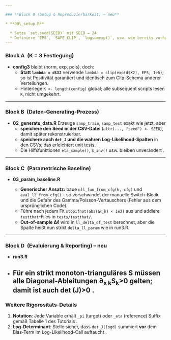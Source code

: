 ```yaml
---

### **Block 0 (Setup & Reproduzierbarkeit) – neu**

* **00\_setup.R**

  * Setze `set.seed(SEED)` mit SEED = 24
  * Definiere `EPS`, `SAFE_CLIP`, `logsumexp()`, usw. wie bereits vorhanden („numerically safe utility layer“).
---
```


### Block A (K = 3 Festlegung)

* **config3** bleibt (norm, exp, pois), doch:
  * **Statt `lambda = d$X2`** verwende `lambda = clip(exp(d$X2), EPS, 1e6)`; so ist Positivität garantiert und identisch zum Clip-Schema anderer Verteilungen.
  * Hinterlege `K <- length(config)` global; alle subsequent scripts lesen `K`, nicht umgekehrt.
---

### Block B (Daten-Generating-Prozess)

* **02\_generate\_data.R**
   Erzeuge `samp_train`, `samp_test` exakt wie jetzt, aber
    * **speichere den Seed in der CSV-Datei** (`attr(..., "seed") <- SEED`), damit später rekonstruierbar.
    * **speichere auch `det_J` und die wahren Log-Likelihood‐Spalten** in den CSVs; das erleichtert unit tests.
  * Die Hilfsfunktionen `eta_sample()`, `S_inv()` usw. bleiben unverändert .

---

### Block C (Parametrische Baseline)

* **03\_param\_baseline.R**

  * **Generischer Ansatz:** baue `nll_fun_from_cfg(k, cfg)` und `eval_ll_from_cfg()` – so verschwindet der manuelle Switch-Block und die Gefahr des Gamma/Poisson-Vertauschers (Fehler aus dem ursprünglichen Code).
  * Führe nach jedem Fit `stopifnot(abs(Δℓ_k) < 1e2)` aus und addiere `testthat`-Files in `tests/testthat/`.
  * **Out-of-sample Δℓ** wird in `ll_delta_df_test` berechnet, aber die Spalte heißt nun strikt `delta_ll_param` wie in run3.R.
---

### Block D (Evaluierung & Reporting) – neu

* **run3.R**
* Für ein strikt monoton-trianguläres S müssen alle Diagonal-Ableitungen ∂<sub>x k</sub>S<sub>k</sub>>0 gelten; damit ist auch det (J)>0 .
    ---

### Weitere Rigorositäts-Details

1. **Notation**: Jede Variable erhält `_pi` (target) oder `_eta` (reference) Suffix gemäß Tabelle 1 des Tutorials .
2. **Log-Determinant**: Stelle sicher, dass `det_J(logd)` summiert **vor** dem Bias-Term im Log-Likelihood-Call auftaucht .
